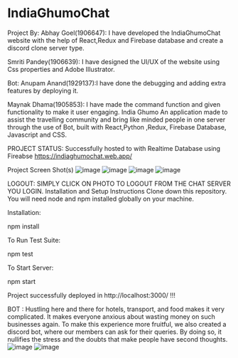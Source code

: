 # IndiaGhumoChat
Project By:
Abhay Goel(1906647): I have developed the IndiaGhumoChat website with the help of React,Redux and Firebase database and create a discord clone server type.


Smriti Pandey(1906639): I have designed the UI/UX of the website using Css properties and Adobe Illustrator.

Bot:
Anupam Anand(1929137):I have done the debugging and adding extra features by deploying it.


Maynak Dhama(1905853): I have made the command function and given functionality to make it user engaging.
India Ghumo
An application made to assist the travelling community and bring like minded people in one server through the use of Bot, built with React,Python ,Redux, Firebase Database, Javascript and CSS.

PROJECT STATUS:
Successfully hosted to with Realtime Database using Fireabse https://indiaghumochat.web.app/ 

Project Screen Shot(s)
![image](https://user-images.githubusercontent.com/78078088/124642944-13098980-deae-11eb-85ba-771ed450e04d.png)
![image](https://user-images.githubusercontent.com/78078088/124643185-67ad0480-deae-11eb-8006-1a7f027151bc.png)
![image](https://user-images.githubusercontent.com/78078088/124644927-6c72b800-deb0-11eb-9ea0-a63a079749b4.png)
![image](https://user-images.githubusercontent.com/78078088/124644973-7c8a9780-deb0-11eb-9d23-1b31cfbe534a.png)

LOGOUT:
SIMPLY CLICK ON PHOTO TO LOGOUT FROM THE CHAT SERVER YOU LOGIN.
Installation and Setup Instructions
Clone down this repository. You will need node and npm installed globally on your machine.

Installation:

npm install

To Run Test Suite:

npm test

To Start Server:

npm start

Project successfully deployed in http://localhost:3000/ !!!

BOT :
Hustling here and there for hotels, transport, and food makes it very complicated. It makes everyone anxious about wasting money on such businesses again. To make this experience more fruitful, we also created a discord bot, where our members can ask for their queries. By doing so, it nullifies the stress and the doubts that make people have second thoughts.
![image](https://user-images.githubusercontent.com/78078088/124645590-3da91180-deb1-11eb-8663-76eb8b7f7863.png)
![image](https://user-images.githubusercontent.com/78078088/124645610-44d01f80-deb1-11eb-85c7-cf0b711a2f71.png)
